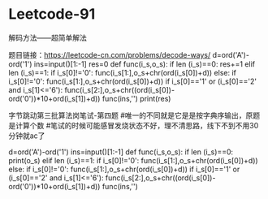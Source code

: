 # Leetcode-91
解码方法——超简单解法

题目链接：https://leetcode-cn.com/problems/decode-ways/
    d=ord('A')-ord('1')
    ins=input()[1:-1]
    res=0
    def func(i_s,o_s):
        if len (i_s)==0:
            res+=1
        elif len (i_s)==1:
            if i_s[0]!='0':
            func(i_s[1:],o_s+chr(ord(i_s[0])+d))
        else:
            if i_s[0]!='0':
                func(i_s[1:],o_s+chr(ord(i_s[0])+d))
                if i_s[0]=='1' or (i_s[0]=='2' and i_s[1]<='6'):
                    func(i_s[2:],o_s+chr((ord(i_s[0])-ord('0'))*10+ord(i_s[1])+d))
    func(ins,'')
    print(res)
  
  字节跳动第三批算法岗笔试-第四题
  #唯一的不同就是它是是按字典序输出，原题是计算个数
  #笔试的时候可能感冒发烧状态不好，理不清思路，线下不到不用30分钟就ac了
  
  d=ord('A')-ord('1')
  ins=input()[1:-1]
  def func(i_s,o_s):
      if len (i_s)==0:
          print(o_s)
      elif len (i_s)==1:
          if i_s[0]!='0':
             func(i_s[1:],o_s+chr(ord(i_s[0])+d))
      else:
          if i_s[0]!='0':
          func(i_s[1:],o_s+chr(ord(i_s[0])+d))
          if i_s[0]=='1' or (i_s[0]=='2' and i_s[1]<='6'):
              func(i_s[2:],o_s+chr((ord(i_s[0])-ord('0'))*10+ord(i_s[1])+d))
   func(ins,'')
